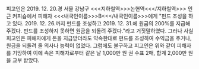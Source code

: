 피고인은 2019. 12. 20.경 서울 강남구 <<<지하철역>>>논현역<<</지하철역>>> 인근 커피숍에서 피해자 <<<내국인이름>>>B<<</내국인이름>>>에게 "펀드 조성을 하고 있다. 2019. 12. 26.까지 펀드를 조성하고 2019. 12. 31.에 원금의 200%를 지급해 주겠다. 펀드를 조성하지 못하면 원금을 되돌려 주겠다."라고 거짓말하였다.
그러나 사실 피고인은 피해자에게 돈을 지급받더라도 약속한대로 펀드를 조성하여 수익금을 주거나, 원금을 되돌려 줄 의사나 능력이 없었다.
그럼에도 불구하고 피고인은 위와 같이 피해자를 기망하여 이에 속은 피해자로부터 같은 날 1,000만 원 권 수표 2매, 합계 2,000만 원을 교부 받았다.